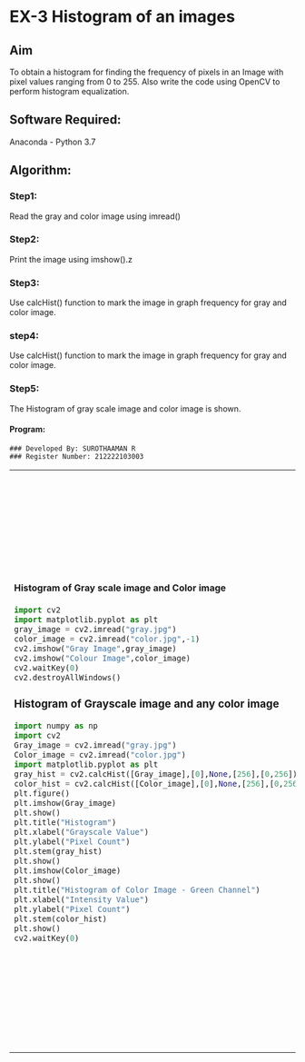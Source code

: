 # EX-3 Histogram of an images
## Aim
To obtain a histogram for finding the frequency of pixels in an Image with pixel values ranging from 0 to 255. Also write the code using OpenCV to perform histogram equalization.

## Software Required:
Anaconda - Python 3.7

## Algorithm:
### Step1:
Read the gray and color image using imread()

### Step2:
Print the image using imshow().z



### Step3:
Use calcHist() function to mark the image in graph frequency for gray and color image.

### step4:
Use calcHist() function to mark the image in graph frequency for gray and color image.

### Step5:
The Histogram of gray scale image and color image is shown.


#### Program:
```
### Developed By: SUROTHAAMAN R
### Register Number: 212222103003
```
<table>
  <tr>
    <td width=50%>
      
####  Histogram of Gray scale image and Color image  
```python
import cv2
import matplotlib.pyplot as plt
gray_image = cv2.imread("gray.jpg")
color_image = cv2.imread("color.jpg",-1)
cv2.imshow("Gray Image",gray_image)
cv2.imshow("Colour Image",color_image)
cv2.waitKey(0)
cv2.destroyAllWindows()
```


### Histogram of Grayscale image and any color image
```python
import numpy as np
import cv2
Gray_image = cv2.imread("gray.jpg")
Color_image = cv2.imread("color.jpg")
import matplotlib.pyplot as plt
gray_hist = cv2.calcHist([Gray_image],[0],None,[256],[0,256])
color_hist = cv2.calcHist([Color_image],[0],None,[256],[0,256])
plt.figure()
plt.imshow(Gray_image)
plt.show()
plt.title("Histogram")
plt.xlabel("Grayscale Value")
plt.ylabel("Pixel Count")
plt.stem(gray_hist)
plt.show()
plt.imshow(Color_image)
plt.show()
plt.title("Histogram of Color Image - Green Channel")
plt.xlabel("Intensity Value")
plt.ylabel("Pixel Count")
plt.stem(color_hist)
plt.show()
cv2.waitKey(0)
```
</td>
<td>

### Output:



### Histogram Equalization of Grayscale Image.
```python
import cv2
gray_image = cv2.imread("gray.jpg",0)
cv2.imshow('Grey Scale Image',gray_image)
equ = cv2.equalizeHist(gray_image)
cv2.imshow("Equalized Image",equ)
cv2.waitKey(0)
cv2.destroyAllWindows()
```
</td>
<td>
  
### Output:
### Input Grayscale Image and Color Image

[Screenshot 2024-03-21 235719](https://github.com/surothaaman/Histogram-of-an-images/assets/133313653/60683529-d8e4-4e55-a72e-1ef657f4ba97)s
[Screenshot 2024-03-21 235743](https://github.com/surothaaman/Histogram-of-an-images/assets/133313653/0fd5ee4c-a2fa-4f54-80a2-4539f2ea62fc)

#### Histogram of Grayscale image and any color image
### Grayscale image
![dipt3](https://github.com/deepikasrinivasans/Histogram-of-an-images/assets/119393935/1aa62857-f5cd-4431-bbc0-2885e400b9df)
### Color image
![dipt4](https://github.com/deepikasrinivasans/Histogram-of-an-images/assets/119393935/8b10a4c9-0eef-4c8b-9567-59202db9a672)

### Histogram Equalization of Grayscale Image.
![grayscaleimagedipt5](https://github.com/deepikasrinivasans/Histogram-of-an-images/assets/119393935/61fba175-9053-47f5-918e-26673ef2906b)
![equalized imagedipt6](https://github.com/deepikasrinivasans/Histogram-of-an-images/assets/119393935/4251001b-3be2-4a5d-8579-72af6c275f3a)


### Result: 
Thus the histogram for finding the frequency of pixels in an image with pixel values ranging from 0 to 255 is obtained. Also,histogram equalization is done for the gray scale image using OpenCV.
